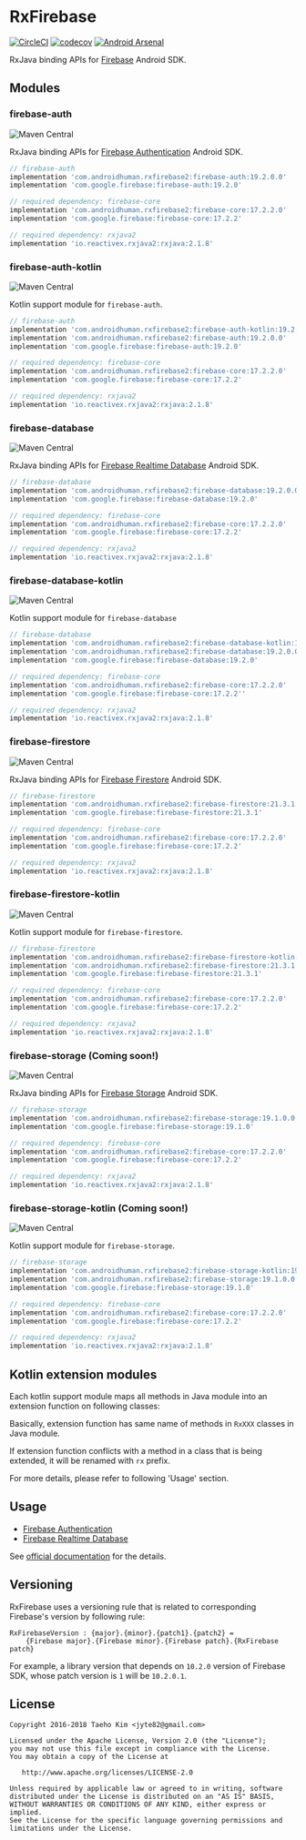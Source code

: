 # RxFirebase
[![CircleCI](https://circleci.com/gh/kunny/RxFirebase.svg?style=shield)](https://circleci.com/gh/kunny/RxFirebase)
[![codecov](https://codecov.io/gh/kunny/RxFirebase/branch/master/graph/badge.svg)](https://codecov.io/gh/kunny/RxFirebase)
[![Android Arsenal](https://img.shields.io/badge/Android%20Arsenal-RxFirebase-brightgreen.svg?style=flat)](http://android-arsenal.com/details/1/4496)

RxJava binding APIs for [Firebase](https://firebase.google.com/) Android SDK.

## Modules

### firebase-auth
![Maven Central](https://maven-badges.herokuapp.com/maven-central/com.androidhuman.rxfirebase2/firebase-auth/badge.svg)

RxJava binding APIs for [Firebase Authentication](https://firebase.google.com/docs/auth/) Android SDK.

```groovy
// firebase-auth
implementation 'com.androidhuman.rxfirebase2:firebase-auth:19.2.0.0'
implementation 'com.google.firebase:firebase-auth:19.2.0'

// required dependency: firebase-core
implementation 'com.androidhuman.rxfirebase2:firebase-core:17.2.2.0'
implementation 'com.google.firebase:firebase-core:17.2.2'

// required dependency: rxjava2
implementation 'io.reactivex.rxjava2:rxjava:2.1.8'
```

### firebase-auth-kotlin
![Maven Central](https://maven-badges.herokuapp.com/maven-central/com.androidhuman.rxfirebase2/firebase-auth-kotlin/badge.svg)

Kotlin support module for `firebase-auth`.

```groovy
// firebase-auth
implementation 'com.androidhuman.rxfirebase2:firebase-auth-kotlin:19.2.0.0'
implementation 'com.androidhuman.rxfirebase2:firebase-auth:19.2.0.0'
implementation 'com.google.firebase:firebase-auth:19.2.0'

// required dependency: firebase-core
implementation 'com.androidhuman.rxfirebase2:firebase-core:17.2.2.0'
implementation 'com.google.firebase:firebase-core:17.2.2'

// required dependency: rxjava2
implementation 'io.reactivex.rxjava2:rxjava:2.1.8'
```

### firebase-database
![Maven Central](https://maven-badges.herokuapp.com/maven-central/com.androidhuman.rxfirebase2/firebase-database/badge.svg)

RxJava binding APIs for [Firebase Realtime Database](https://firebase.google.com/docs/database/) Android SDK.

```groovy
// firebase-database
implementation 'com.androidhuman.rxfirebase2:firebase-database:19.2.0.0'
implementation 'com.google.firebase:firebase-database:19.2.0'

// required dependency: firebase-core
implementation 'com.androidhuman.rxfirebase2:firebase-core:17.2.2.0'
implementation 'com.google.firebase:firebase-core:17.2.2'

// required dependency: rxjava2
implementation 'io.reactivex.rxjava2:rxjava:2.1.8'
```

### firebase-database-kotlin
![Maven Central](https://maven-badges.herokuapp.com/maven-central/com.androidhuman.rxfirebase2/firebase-database-kotlin/badge.svg)

Kotlin support module for `firebase-database`

```groovy
// firebase-database
implementation 'com.androidhuman.rxfirebase2:firebase-database-kotlin:19.2.0.0'
implementation 'com.androidhuman.rxfirebase2:firebase-database:19.2.0.0'
implementation 'com.google.firebase:firebase-database:19.2.0'

// required dependency: firebase-core
implementation 'com.androidhuman.rxfirebase2:firebase-core:17.2.2.0'
implementation 'com.google.firebase:firebase-core:17.2.2''

// required dependency: rxjava2
implementation 'io.reactivex.rxjava2:rxjava:2.1.8'
```

### firebase-firestore
![Maven Central](https://maven-badges.herokuapp.com/maven-central/com.androidhuman.rxfirebase2/firebase-firestore/badge.svg)

RxJava binding APIs for [Firebase Firestore](https://firebase.google.com/docs/firestore/) Android SDK.

```groovy
// firebase-firestore
implementation 'com.androidhuman.rxfirebase2:firebase-firestore:21.3.1.0'
implementation 'com.google.firebase:firebase-firestore:21.3.1'

// required dependency: firebase-core
implementation 'com.androidhuman.rxfirebase2:firebase-core:17.2.2.0'
implementation 'com.google.firebase:firebase-core:17.2.2'

// required dependency: rxjava2
implementation 'io.reactivex.rxjava2:rxjava:2.1.8'
```

### firebase-firestore-kotlin
![Maven Central](https://maven-badges.herokuapp.com/maven-central/com.androidhuman.rxfirebase2/firebase-firestore-kotlin/badge.svg)

Kotlin support module for `firebase-firestore`.

```groovy
// firebase-firestore
implementation 'com.androidhuman.rxfirebase2:firebase-firestore-kotlin:21.3.1.0'
implementation 'com.androidhuman.rxfirebase2:firebase-firestore:21.3.1.0'
implementation 'com.google.firebase:firebase-firestore:21.3.1'

// required dependency: firebase-core
implementation 'com.androidhuman.rxfirebase2:firebase-core:17.2.2.0'
implementation 'com.google.firebase:firebase-core:17.2.2'

// required dependency: rxjava2
implementation 'io.reactivex.rxjava2:rxjava:2.1.8'
```

### firebase-storage (Coming soon!)
![Maven Central](https://maven-badges.herokuapp.com/maven-central/com.androidhuman.rxfirebase2/firebase-storage/badge.svg)

RxJava binding APIs for [Firebase Storage](https://firebase.google.com/docs/storage/) Android SDK.

```groovy
// firebase-storage
implementation 'com.androidhuman.rxfirebase2:firebase-storage:19.1.0.0'
implementation 'com.google.firebase:firebase-storage:19.1.0'

// required dependency: firebase-core
implementation 'com.androidhuman.rxfirebase2:firebase-core:17.2.2.0'
implementation 'com.google.firebase:firebase-core:17.2.2'

// required dependency: rxjava2
implementation 'io.reactivex.rxjava2:rxjava:2.1.8'
```

### firebase-storage-kotlin (Coming soon!)
![Maven Central](https://maven-badges.herokuapp.com/maven-central/com.androidhuman.rxfirebase2/firebase-storage-kotlin/badge.svg)

Kotlin support module for `firebase-storage`.

```groovy
// firebase-storage
implementation 'com.androidhuman.rxfirebase2:firebase-storage-kotlin:19.1.0.0'
implementation 'com.androidhuman.rxfirebase2:firebase-storage:19.1.0.0'
implementation 'com.google.firebase:firebase-storage:19.1.0'

// required dependency: firebase-core
implementation 'com.androidhuman.rxfirebase2:firebase-core:17.2.2.0'
implementation 'com.google.firebase:firebase-core:17.2.2'

// required dependency: rxjava2
implementation 'io.reactivex.rxjava2:rxjava:2.1.8'
```


## Kotlin extension modules

Each kotlin support module maps all methods in Java module into an extension function on following classes:

Basically, extension function has same name of methods in `RxXXX` classes in Java module.

If extension function conflicts with a method in a class that is being extended, it will be renamed with `rx` prefix.

For more details, please refer to following 'Usage' section.

## Usage

- [Firebase Authentication](https://github.com/kunny/RxFirebase/wiki/Authentication)
- [Firebase Realtime Database](https://github.com/kunny/RxFirebase/wiki/Realtime-Database)

See [official documentation](https://firebase.google.com/docs/) for the details.

## Versioning

RxFirebase uses a versioning rule that is related to corresponding Firebase's version by following rule:

```
RxFirebaseVersion : {major}.{minor}.{patch1}.{patch2} =
    {Firebase major}.{Firebase minor}.{Firebase patch}.{RxFirebase patch}
```

For example, a library version that depends on `10.2.0` version of Firebase SDK, whose patch version is `1` will be `10.2.0.1`.

## License

```
Copyright 2016-2018 Taeho Kim <jyte82@gmail.com>

Licensed under the Apache License, Version 2.0 (the "License");
you may not use this file except in compliance with the License.
You may obtain a copy of the License at

   http://www.apache.org/licenses/LICENSE-2.0

Unless required by applicable law or agreed to in writing, software
distributed under the License is distributed on an "AS IS" BASIS,
WITHOUT WARRANTIES OR CONDITIONS OF ANY KIND, either express or implied.
See the License for the specific language governing permissions and
limitations under the License.
```
